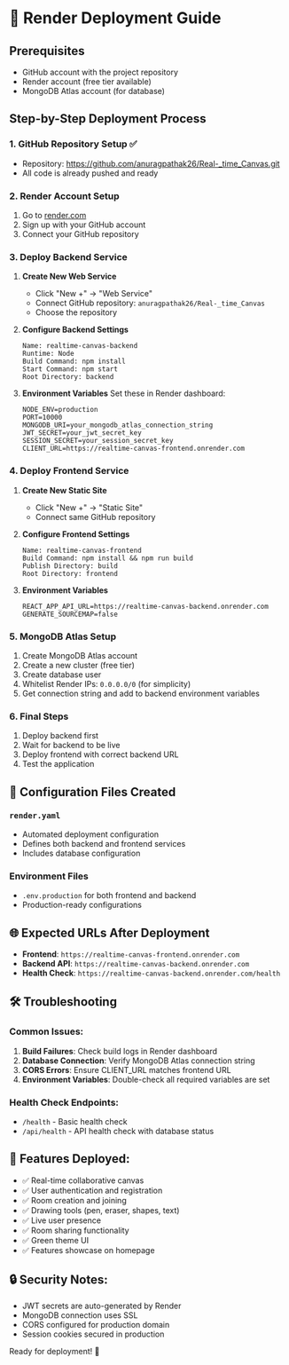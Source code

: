 # 🚀 Render Deployment Guide

## Prerequisites
- GitHub account with the project repository
- Render account (free tier available)
- MongoDB Atlas account (for database)

## Step-by-Step Deployment Process

### 1. **GitHub Repository Setup** ✅
- Repository: https://github.com/anuragpathak26/Real-_time_Canvas.git
- All code is already pushed and ready

### 2. **Render Account Setup**
1. Go to [render.com](https://render.com)
2. Sign up with your GitHub account
3. Connect your GitHub repository

### 3. **Deploy Backend Service**
1. **Create New Web Service**
   - Click "New +" → "Web Service"
   - Connect GitHub repository: `anuragpathak26/Real-_time_Canvas`
   - Choose the repository

2. **Configure Backend Settings**
   ```
   Name: realtime-canvas-backend
   Runtime: Node
   Build Command: npm install
   Start Command: npm start
   Root Directory: backend
   ```

3. **Environment Variables**
   Set these in Render dashboard:
   ```
   NODE_ENV=production
   PORT=10000
   MONGODB_URI=your_mongodb_atlas_connection_string
   JWT_SECRET=your_jwt_secret_key
   SESSION_SECRET=your_session_secret_key
   CLIENT_URL=https://realtime-canvas-frontend.onrender.com
   ```

### 4. **Deploy Frontend Service**
1. **Create New Static Site**
   - Click "New +" → "Static Site"
   - Connect same GitHub repository

2. **Configure Frontend Settings**
   ```
   Name: realtime-canvas-frontend
   Build Command: npm install && npm run build
   Publish Directory: build
   Root Directory: frontend
   ```

3. **Environment Variables**
   ```
   REACT_APP_API_URL=https://realtime-canvas-backend.onrender.com
   GENERATE_SOURCEMAP=false
   ```

### 5. **MongoDB Atlas Setup**
1. Create MongoDB Atlas account
2. Create a new cluster (free tier)
3. Create database user
4. Whitelist Render IPs: `0.0.0.0/0` (for simplicity)
5. Get connection string and add to backend environment variables

### 6. **Final Steps**
1. Deploy backend first
2. Wait for backend to be live
3. Deploy frontend with correct backend URL
4. Test the application

## 🔧 Configuration Files Created

### `render.yaml`
- Automated deployment configuration
- Defines both backend and frontend services
- Includes database configuration

### Environment Files
- `.env.production` for both frontend and backend
- Production-ready configurations

## 🌐 Expected URLs After Deployment
- **Frontend**: `https://realtime-canvas-frontend.onrender.com`
- **Backend API**: `https://realtime-canvas-backend.onrender.com`
- **Health Check**: `https://realtime-canvas-backend.onrender.com/health`

## 🛠️ Troubleshooting

### Common Issues:
1. **Build Failures**: Check build logs in Render dashboard
2. **Database Connection**: Verify MongoDB Atlas connection string
3. **CORS Errors**: Ensure CLIENT_URL matches frontend URL
4. **Environment Variables**: Double-check all required variables are set

### Health Check Endpoints:
- `/health` - Basic health check
- `/api/health` - API health check with database status

## 📱 Features Deployed:
- ✅ Real-time collaborative canvas
- ✅ User authentication and registration
- ✅ Room creation and joining
- ✅ Drawing tools (pen, eraser, shapes, text)
- ✅ Live user presence
- ✅ Room sharing functionality
- ✅ Green theme UI
- ✅ Features showcase on homepage

## 🔒 Security Notes:
- JWT secrets are auto-generated by Render
- MongoDB connection uses SSL
- CORS configured for production domain
- Session cookies secured in production

Ready for deployment! 🚀
